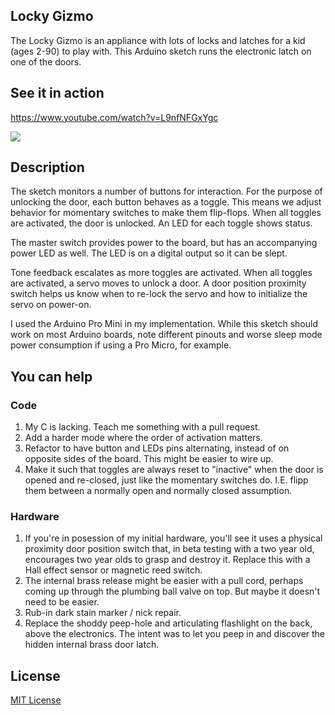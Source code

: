 ## Locky Gizmo
                                                       
The Locky Gizmo is an appliance with lots of locks and latches for a kid (ages 2-90) to play with. This Arduino sketch runs the electronic latch on one of the doors.

## See it in action

  https://www.youtube.com/watch?v=L9nfNFGxYgc
  
  ![](https://raw.github.com/jvyduna/LockyGizmo/master/images/Locky-Gizmo-Latch-Board.gif)

## Description

The sketch monitors a number of buttons for interaction. For the purpose of unlocking the door, each button behaves as a toggle. This means we adjust behavior for momentary switches to make them flip-flops. When all toggles are activated, the door is unlocked. An LED for each toggle shows status.

The master switch provides power to the board, but has an accompanying power LED as well. The LED is on a digital output so it can be slept.

Tone feedback escalates as more toggles are activated. When all toggles are activated, a servo moves to unlock a door. A door position proximity switch helps us know when to re-lock the servo and how to initialize the servo on power-on.

I used the Arduino Pro Mini in my implementation. While this sketch should work on most Arduino boards, note different pinouts and worse sleep mode power consumption if using a Pro Micro, for example.

## You can help

### Code
  1. My C is lacking. Teach me something with a pull request.
  2. Add a harder mode where the order of activation matters.
  3. Refactor to have button and LEDs pins alternating, instead of on opposite sides of the board. This might be easier to wire up.
  4. Make it such that toggles are always reset to "inactive" when the door is opened and re-closed, just like the momentary switches do. I.E. flipp them between a normally open and normally closed assumption.

### Hardware
  1. If you're in posession of my initial hardware, you'll see it uses a physical proximity door position switch that, in beta testing with a two year old, encourages two year olds to grasp and destroy it. Replace this with a Hall effect sensor or magnetic reed switch.
  2. The internal brass release might be easier with a pull cord, perhaps coming up through the plumbing ball valve on top. But maybe it doesn't need to be easier.
  3. Rub-in dark stain marker / nick repair.
  4. Replace the shoddy peep-hole and articulating flashlight on the back, above the electronics. The intent was to let you peep in and discover the hidden internal brass door latch. 


## License

[MIT License](http://www.opensource.org/licenses/MIT)
